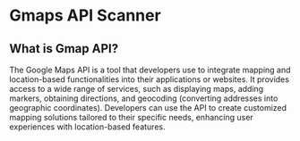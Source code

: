# **Gmaps API Scanner** #

## **What is Gmap API?** ##
The Google Maps API is a tool that developers use to integrate mapping and location-based functionalities into their applications or websites. It provides access to a wide range of services, such as displaying maps, adding markers, obtaining directions, and geocoding (converting addresses into geographic coordinates). Developers can use the API to create customized mapping solutions tailored to their specific needs, enhancing user experiences with location-based features.